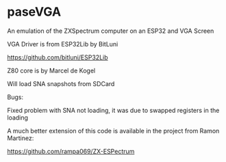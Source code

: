 # paseVGA
An emulation of the ZXSpectrum computer on an ESP32 and VGA Screen

VGA Driver is from ESP32Lib by BitLuni

https://github.com/bitluni/ESP32Lib

Z80 core is by Marcel de Kogel

Will load SNA snapshots from SDCard


Bugs: 

Fixed problem with SNA not loading, it was due to swapped registers in the loading

A much better extension of this code is available in the project from Ramon Martinez:

https://github.com/rampa069/ZX-ESPectrum


